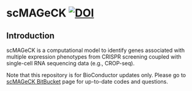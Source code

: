 # scMAGeCK [![DOI](https://zenodo.org/badge/217109402.svg)](https://zenodo.org/badge/latestdoi/217109402)

## Introduction

scMAGeCK is a computational model to identify genes associated with multiple expression phenotypes from CRISPR screening coupled with single-cell RNA sequencing data (e.g., CROP-seq).

Note that this repository is for BioConductor updates only. Please go to [scMAGeCK BitBucket](https://bitbucket.org/weililab/scmageck) page for up-to-date codes and questions.
